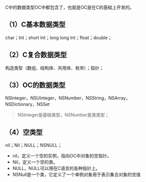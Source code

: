 C中的数据类型OC中都包含了，也就是OC是在C的基础上开发的。

## （1）C基本数据类型

char；Int；short Int；long long Int；float；double；

## （2）C复合数据类型

构造类型（数组、结构体、共用体、枚举）；指针；

## （3）OC的数据类型

NSInteger，NSUInteger，NSNumber，NSString，NSArray， NSDictionary，NSSet
> NSInteger是基础类型，NSNumber是类类型；

## （4）空类型

nil；Nil；NULL；NSNULL；

* nil，定义一个空的实例，指向OC中对象的空指针。
* Nil，定义一个空的类。
* NULL，NULL可以用在C语言的各种指针上。
* NSNull是一个类，它定义了一个单例对象用于表示集合对象的空值
